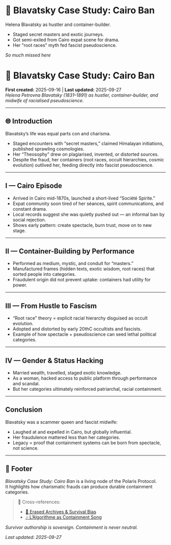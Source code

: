 # 📜 Blavatsky Case Study: Cairo Ban
Helena Blavatsky as hustler and container-builder.
- Staged secret masters and exotic journeys.
- Got semi-exiled from Cairo expat scene for drama.
- Her "root races" myth fed fascist pseudoscience.

*So much missed here*


# 📜 Blavatsky Case Study: Cairo Ban  
**First created:** 2025-09-16 | **Last updated:** 2025-09-27  
*Helena Petrovna Blavatsky (1831–1891) as hustler, container-builder, and midwife of racialised pseudoscience.*  

---

## 🌐 Introduction  
Blavatsky’s life was equal parts con and charisma.  
- Staged encounters with “secret masters,” claimed Himalayan initiations, published sprawling cosmologies.  
- Her “Theosophy” drew on plagiarised, invented, or distorted sources.  
- Despite the fraud, her containers (root races, occult hierarchies, cosmic evolution) outlived her, feeding directly into fascist pseudoscience.  

---

## I — Cairo Episode  
- Arrived in Cairo mid-1870s, launched a short-lived “Société Spirite.”  
- Expat community soon tired of her séances, spirit communications, and constant drama.  
- Local records suggest she was quietly pushed out — an informal ban by social rejection.  
- Shows early pattern: create spectacle, burn trust, move on to new stage.  

---

## II — Container-Building by Performance  
- Performed as medium, mystic, and conduit for “masters.”  
- Manufactured frames (hidden texts, exotic wisdom, root races) that sorted people into categories.  
- Fraudulent origin did not prevent uptake: containers had utility for power.  

---

## III — From Hustle to Fascism  
- “Root race” theory = explicit racial hierarchy disguised as occult evolution.  
- Adopted and distorted by early 20thC occultists and fascists.  
- Example of how spectacle + pseudoscience can seed lethal political categories.  

---

## IV — Gender & Status Hacking  
- Married wealth, travelled, staged exotic knowledge.  
- As a woman, hacked access to public platform through performance and scandal.  
- But her categories ultimately reinforced patriarchal, racial containment.  

---

## Conclusion  
Blavatsky was a scammer queen and fascist midwife:  
- Laughed at and expelled in Cairo, but globally influential.  
- Her fraudulence mattered less than her categories.  
- Legacy = proof that containment systems can be born from spectacle, not science.  

---

## 🏮 Footer  
*Blavatsky Case Study: Cairo Ban* is a living node of the Polaris Protocol.  
It highlights how charismatic frauds can produce durable containment categories.  

> 📡 Cross-references:  
> - [📖 Erased Archives & Survival Bias](./📖_erased_archives_and_survival_bias.md)  
> - [🎶 L’Algorithme as Containment Song](./🎶_lalgorithme_as_containment_song.md)  

*Survivor authorship is sovereign. Containment is never neutral.*  

_Last updated: 2025-09-27_  
